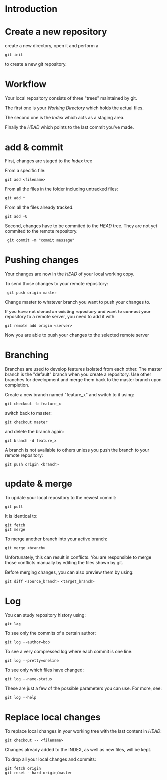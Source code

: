 Introduction
============



Create a new repository
=======================
create a new directory, open it and perform a

    git init

to create a new git repository.


Workflow
========

Your local repository consists of three "trees" maintained by git. 

The first one is your _Working Directory_ which holds the actual files. 

The second one is the _Index_ which acts as a staging area. 

Finally the _HEAD_ which points to the last commit you've made.


add & commit
============

First, changes are staged to the _Index_ tree

From a specific file:

    git add <filename>

From all the files in the folder including untracked files:
    
    git add *

From all the files already tracked:
    
    git add -U


Second, changes have to be commited to the _HEAD_ tree. They are not yet commited to the remote repository.

     git commit -m "commit message"


Pushing changes
===============

Your changes are now in the _HEAD_ of your local working copy. 

To send those changes to your remote repository:

     git push origin master
Change master to whatever branch you want to push your changes to. 

If you have not cloned an existing repository and want to connect your repository to a remote server, you need to add it with:

    git remote add origin <server>
Now you are able to push your changes to the selected remote server


Branching
=========

Branches are used to develop features isolated from each other. The master branch is the "default" branch when you create a repository. Use other branches for development and merge them back to the master branch upon completion.

Create a new branch named "feature_x" and switch to it using:

    git checkout -b feature_x

switch back to master:

    git checkout master

and delete the branch again:

    git branch -d feature_x

A branch is not available to others unless you push the branch to your remote repository:

    git push origin <branch>


update & merge
==============

To update your local repository to the newest commit:

    git pull

It is identical to:
    
    git fetch
    git merge

To merge another branch into your active branch:

    git merge <branch>

Unfortunately, this can result in conflicts. You are responsible to merge those conflicts manually by editing the files shown by git.

Before merging changes, you can also preview them by using:

    git diff <source_branch> <target_branch>

Log
===

You can study repository history using:

    git log

To see only the commits of a certain author:

    git log --author=bob

To see a very compressed log where each commit is one line:

    git log --pretty=oneline

To see only which files have changed: 

    git log --name-status

These are just a few of the possible parameters you can use. For more, see:

    git log --help


Replace local changes
=====================

To replace local changes in your working tree with the last content in _HEAD_:

    git checkout -- <filename>
Changes already added to the INDEX, as well as new files, will be kept.

To drop all your local changes and commits:

    git fetch origin
    git reset --hard origin/master